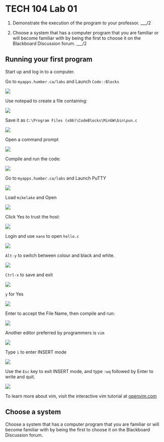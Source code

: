# TECH 104 Lab 01

1.  Demonstrate the execution of the program to your professor. ___/2

2.  Choose a system that has a computer program that you are familiar or will
    become familiar with by being the first to choose it on the Blackboard
    Discussion forum. ___/2

## Running your first program

Start up and log in to a computer.

Go to `myapps.humber.ca/labs` and Launch `Code::Blocks`

![](media/1.png)

Use notepad to create a file containing:

![](media/2.png)

Save it as `C:\Program Files (x86)\CodeBlocks\MinGW\bin\pun.c`

![](media/3.png)

Open a command prompt

![](media/4.png)

Compile and run the code:

![](media/5.png)

Go to `myapps.humber.ca/labs` and Launch PuTTY

![](media/6.png)

Load `mikelake` and Open

![](media/7.png)

Click Yes to trust the host:

![](media/8.png)

Login and use `nano` to open `hello.c`

![](media/9.png)

`Alt-y` to switch between colour and black and white.

![](media/10.png)

`Ctrl-x` to save and exit

![](media/11.png)

`y` for Yes

![](media/12.png)

Enter to accept the File Name, then compile and run:

![](media/13.png)

Another editor preferred by programmers is `vim`

![](media/14.png)

Type `i` to enter INSERT mode

![](media/15.png)

Use the `Esc` key to exit INSERT mode, and type `:wq` followed by Enter to write and
quit.

![](media/16.png)

To learn more about vim, visit the interactive vim tutorial at [openvim.com](https://openvim.com/)

## Choose a system

Choose a system that has a computer program that you are familiar or will become
familiar with by being the first to choose it on the Blackboard Discussion
forum.
